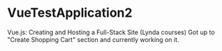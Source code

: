 # VueTestApplication2 
Vue.js: Creating and Hosting a Full-Stack Site (Lynda courses) 
Got up to "Create Shopping Cart" section and currently working on it. 
